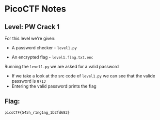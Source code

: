 # PicoCTF Notes
## Level: PW Crack 1

For this level we're given:

* A password checker - `level1.py`

* An encrypted flag - `level1.flag.txt.enc`

Running the `level1.py` we are asked for a valid password
  * If we take a look at the src code of `level1.py` we can see that the valide password is `8713`
  * Entering the valid password prints the flag


## Flag:
``` picoCTF{545h_r1ng1ng_1b2fd683} ```